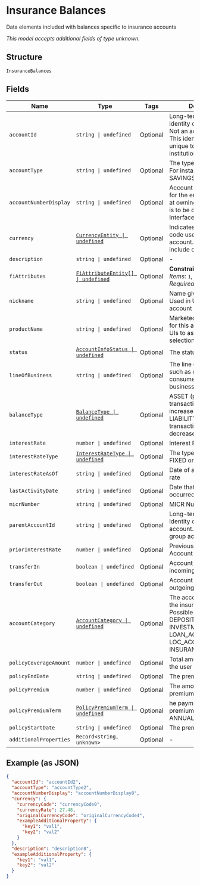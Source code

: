 
# Insurance Balances

Data elements included with balances specific to insurance accounts

*This model accepts additional fields of type unknown.*

## Structure

`InsuranceBalances`

## Fields

| Name | Type | Tags | Description |
|  --- | --- | --- | --- |
| `accountId` | `string \| undefined` | Optional | Long-term persistent identity of the account. Not an account number. This identity must be unique to the owning institution. |
| `accountType` | `string \| undefined` | Optional | The type of an account. For instance, CHECKING, SAVINGS, 401K, etc. |
| `accountNumberDisplay` | `string \| undefined` | Optional | Account display number for the end user’s handle at owning institution. This is to be displayed by the Interface Provider. |
| `currency` | [`CurrencyEntity \| undefined`](../../doc/models/currency-entity.md) | Optional | Indicates the currency code used by the account. May also include currency rate. |
| `description` | `string \| undefined` | Optional | - |
| `fiAttributes` | [`FiAttributeEntity[] \| undefined`](../../doc/models/fi-attribute-entity.md) | Optional | **Constraints**: *Minimum Items*: `1`, *Unique Items Required* |
| `nickname` | `string \| undefined` | Optional | Name given by the user. Used in UIs to assist in account selection |
| `productName` | `string \| undefined` | Optional | Marketed product name for this account.  Used in UIs to assist in account selection |
| `status` | [`AccountInfoStatus \| undefined`](../../doc/models/account-info-status.md) | Optional | The status of an account. |
| `lineOfBusiness` | `string \| undefined` | Optional | The line of business, such as consumer, consumer joint, small business, corporate, etc. |
| `balanceType` | [`BalanceType \| undefined`](../../doc/models/balance-type.md) | Optional | ASSET (positive transaction amount increases balance), LIABILITY (positive transaction amount decreases balance) |
| `interestRate` | `number \| undefined` | Optional | Interest Rate of Account |
| `interestRateType` | [`InterestRateType \| undefined`](../../doc/models/interest-rate-type.md) | Optional | The type of interest rate. FIXED or VARIABLE. |
| `interestRateAsOf` | `string \| undefined` | Optional | Date of account’s interest rate |
| `lastActivityDate` | `string \| undefined` | Optional | Date that last transaction occurred on account |
| `micrNumber` | `string \| undefined` | Optional | MICR Number |
| `parentAccountId` | `string \| undefined` | Optional | Long-term persistent identity of the parent account. This is used to group accounts. |
| `priorInterestRate` | `number \| undefined` | Optional | Previous Interest Rate of Account |
| `transferIn` | `boolean \| undefined` | Optional | Account is eligible for incoming transfers |
| `transferOut` | `boolean \| undefined` | Optional | Account is eligible for outgoing transfers |
| `accountCategory` | [`AccountCategory \| undefined`](../../doc/models/account-category.md) | Optional | The account category of the insurance account. Possible enums: DEPOSIT_ACCOUNT, INVESTMENT_ACCOUNT, LOAN_ACCOUNT, LOC_ACCOUNT, INSURANCE_ACCOUNT |
| `policyCoverageAmount` | `number \| undefined` | Optional | Total amount of money the user is insured for. |
| `policyEndDate` | `string \| undefined` | Optional | The premium end date. |
| `policyPremium` | `number \| undefined` | Optional | The amount of the user's premium. |
| `policyPremiumTerm` | [`PolicyPremiumTerm \| undefined`](../../doc/models/policy-premium-term.md) | Optional | he payment term for the premium. MONTHLY or ANNUAL. |
| `policyStartDate` | `string \| undefined` | Optional | The premium start date. |
| `additionalProperties` | `Record<string, unknown>` | Optional | - |

## Example (as JSON)

```json
{
  "accountId": "accountId2",
  "accountType": "accountType2",
  "accountNumberDisplay": "accountNumberDisplay8",
  "currency": {
    "currencyCode": "currencyCode0",
    "currencyRate": 27.48,
    "originalCurrencyCode": "originalCurrencyCode4",
    "exampleAdditionalProperty": {
      "key1": "val1",
      "key2": "val2"
    }
  },
  "description": "description8",
  "exampleAdditionalProperty": {
    "key1": "val1",
    "key2": "val2"
  }
}
```

